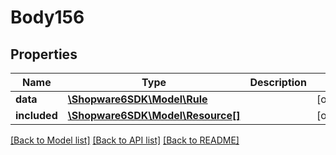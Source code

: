 # Body156

## Properties
Name | Type | Description | Notes
------------ | ------------- | ------------- | -------------
**data** | [**\Shopware6SDK\Model\Rule**](Rule.md) |  | [optional] 
**included** | [**\Shopware6SDK\Model\Resource[]**](Resource.md) |  | [optional] 

[[Back to Model list]](../../README.md#documentation-for-models) [[Back to API list]](../../README.md#documentation-for-api-endpoints) [[Back to README]](../../README.md)

